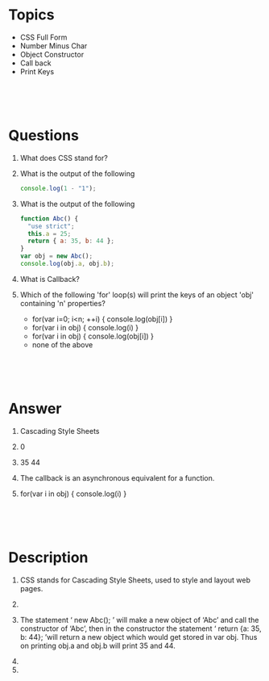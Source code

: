 # Topics

- CSS Full Form
- Number Minus Char
- Object Constructor
- Call back
- Print Keys

&nbsp;

&nbsp;

# Questions

1. What does CSS stand for?

2. What is the output of the following

   ```js
   console.log(1 - "1");
   ```

3. What is the output of the following

   ```js
   function Abc() {
     "use strict";
     this.a = 25;
     return { a: 35, b: 44 };
   }
   var obj = new Abc();
   console.log(obj.a, obj.b);
   ```

4. What is Callback?

5. Which of the following 'for' loop(s) will print the keys of an object 'obj' containing 'n' properties?

   - for(var i=0; i<n; ++i) { console.log(obj[i]) }
   - for(var i in obj) { console.log(i) }
   - for(var i in obj) { console.log(obj[i]) }
   - none of the above

&nbsp;

&nbsp;

# Answer

1. Cascading Style Sheets

2. 0

3. 35 44

4. The callback is an asynchronous equivalent for a function.

5. for(var i in obj) { console.log(i) }

&nbsp;

&nbsp;

# Description

1. CSS stands for Cascading Style Sheets, used to style and layout web pages.

2.

3. The statement ‘ new Abc(); ’ will make a new object of ‘Abc’ and call the constructor of ‘Abc’, then in the constructor the statement ‘ return {a: 35, b: 44}; ’will return a new object which would get stored in var obj. Thus on printing obj.a and obj.b will print 35 and 44.

4.

5.

&nbsp;
